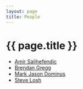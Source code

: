 ```yaml
---
layout: page
title: People
---
```


# {{ page.title }}

+ [Amir Salihefendic][a]
+ [Brendan Gregg][b]
+ [Mark Jason Dominus][m]
+ [Steve Losh][s]

[a]: http://amix.dk
[b]: http://www.brendangregg.com
[m]: http://www.plover.com
[s]: http://stevelosh.com

